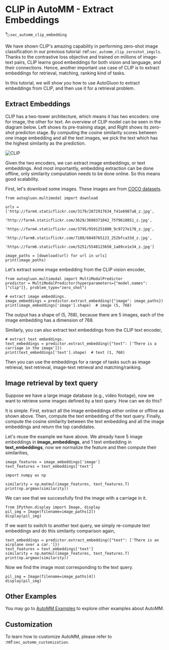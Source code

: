# CLIP in AutoMM - Extract Embeddings 
:label:`sec_automm_clip_embedding`

We have shown CLIP's amazing capability in performing zero-shot image classification in our previous tutorial :ref:`sec_automm_clip_zeroshot_imgcls`. Thanks to the contrastive loss objective and trained on millions of image-text pairs, CLIP learns good embeddings for both vision and language, and their connections. Hence, another important use case of CLIP is to extract embeddings for retrieval, matching, ranking kind of tasks.

In this tutorial, we will show you how to use AutoGluon to extract embeddings from CLIP, and then use it for a retrieval problem. 


## Extract Embeddings

CLIP has a two-tower architecture, which means it has two encoders: one for image, the other for text. An overview of CLIP model can be seen in the diagram below. Left shows its pre-training stage, and Right shows its zero-shot predicton stage. By computing the cosine similarity scores between one image embedding and all the text images, we pick the text which has the highest similarity as the prediction.

![CLIP](https://github.com/openai/CLIP/raw/main/CLIP.png)

Given the two encoders, we can extract image embeddings, or text embeddings. And most importantly, embedding extraction can be done offline, only similarity computation needs to be done online. So this means good scalability. 

First, let's download some images. These images are from [COCO datasets](https://cocodataset.org/#home).

```{.python .input}
from autogluon.multimodal import download

urls = ['http://farm4.staticflickr.com/3179/2872917634_f41e6987a8_z.jpg',
        'http://farm4.staticflickr.com/3629/3608371042_75f9618851_z.jpg',
        'https://farm4.staticflickr.com/3795/9591251800_9c9727e178_z.jpg',
        'http://farm8.staticflickr.com/7188/6848765123_252bfca33d_z.jpg',
        'https://farm6.staticflickr.com/5251/5548123650_1a69ce1e34_z.jpg']

image_paths = [download(url) for url in urls]
print(image_paths)
```

Let's extract some image embedding from the CLIP vision encoder,

```{.python .input}
from autogluon.multimodal import MultiModalPredictor
predictor = MultiModalPredictor(hyperparameters={"model.names": ["clip"]}, problem_type="zero_shot")

# extract image embeddings.
image_embeddings = predictor.extract_embedding({"image": image_paths})
print(image_embeddings['image'].shape)  # image (5, 768)
```

The output has a shape of (5, 768), because there are 5 images, each of the image embedding has a dimension of 768. 

Similarly, you can also extract text embeddings from the CLIP text encoder, 

```{.python .input}
# extract text embeddings.
text_embeddings = predictor.extract_embedding({"text": ['There is a carriage in the image']})
print(text_embeddings['text'].shape)  # text (1, 768)
```

Then you can use the embeddings for a range of tasks such as image retrieval, text retrieval, image-text retrieval and matching/ranking. 


## Image retrieval by text query

Suppose we have a large image database (e.g., video footage), now we want to retrieve some images defined by a text query. How can we do this? 

It is simple. First, extract all the image embeddings either online or offline as shown above. Then, compute the text embedding of the text query. Finally, compute the cosine similarity between the text embedding and all the image embeddings and return the top candidates. 

Let's reuse the example we have above. We already have 5 image embeddings in **image_embeddings**, and 1 text embedding in **text_embeddings**, now we normalize the feature and then compute their similarities,

```{.python .input}
image_features = image_embeddings['image']
text_features = text_embeddings['text']

import numpy as np

similarity = np.matmul(image_features, text_features.T)
print(np.argmax(similarity))
```

We can see that we successfully find the image with a carriage in it. 

```{.python .input}
from IPython.display import Image, display
pil_img = Image(filename=image_paths[2])
display(pil_img)
```

If we want to switch to another text query, we simply re-compute text embeddings and do this similarity comparison again,

```{.python .input}
text_embeddings = predictor.extract_embedding({"text": ['There is an airplane over a car.']})
text_features = text_embeddings['text']
similarity = np.matmul(image_features, text_features.T)
print(np.argmax(similarity))
```

Now we find the image most corresponding to the text query. 

```{.python .input}
pil_img = Image(filename=image_paths[4])
display(pil_img)
```


## Other Examples

You may go to [AutoMM Examples](https://github.com/awslabs/autogluon/tree/master/examples/automm) to explore other examples about AutoMM.


## Customization

To learn how to customize AutoMM, please refer to :ref:`sec_automm_customization`.
